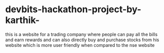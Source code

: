 # devbits-hackathon-project-by-karthik-
this is a website for a trading company where people can pay all the bills and earn rewards and can also directly buy and purchase stocks from his website which is more user friendly when compared to the nse website 
